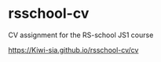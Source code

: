 # rsschool-cv

CV assignment for the RS-school JS1 course

https://Kiwi-sia.github.io/rsschool-cv/cv
